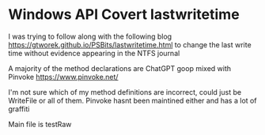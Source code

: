 # Windows API Covert lastwritetime

I was trying to follow along with the following blog https://gtworek.github.io/PSBits/lastwritetime.html to change the last write time without evidence appearing in the NTFS journal

A majority of the method declarations are ChatGPT goop mixed with Pinvoke https://www.pinvoke.net/

I'm not sure which of my method definitions are incorrect, could just be WriteFile or all of them. Pinvoke hasnt been maintined either and has a lot of graffiti

Main file is testRaw
